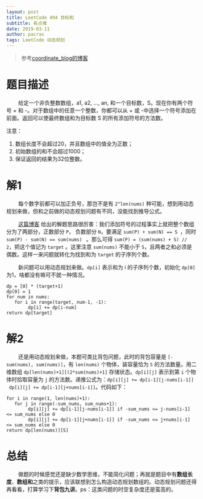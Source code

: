 ```yaml
---
layout: post
title: LeetCode 494 目标和
subtitle: 有点难
date: 2019-03-11
author: pacras
tags: LeetCode 动态规划
---
```


> 参考[coordinate\_blog的博客][1]
# 题目描述
&nbsp; &nbsp; &nbsp; &nbsp;  给定一个非负整数数组，a1, a2, ..., an, 和一个目标数，S。现在你有两个符号 + 和 -。对于数组中的任意一个整数，你都可以从 + 或 -中选择一个符号添加在前面。返回可以使最终数组和为目标数 S 的所有添加符号的方法数。

注意：

1. 数组长度不会超过20，并且数组中的值全为正数；
2. 初始数组的和不会超过1000；
 3. 保证返回的结果为32位整数。

# 解1
&nbsp; &nbsp; &nbsp; &nbsp;  每个数字前都可以加正负号，那岂不是有 `2^len(nums)` 种可能，想到用动态规划来做，但和之前做的动态规划问题有不同，没能找到推导公式。

&nbsp; &nbsp; &nbsp; &nbsp;   [这篇博客][2] 给出的解题思路很厉害：我们添加符号的过程事实上就把整个数组分为了两部分，正数部分 `P`， 负数部分 `N`，要满足 `sum(P) + sum(N) == S `，同时  `sum(P) - sum(N) == sum(nums) ` 。那么可得 `sum(P) = (sum(nums) + S) // 2`，把这个值记为 `target` 。这里注意 `sum(nums)` 不能小于 `S`，且两者之和必须是偶数。这样一来问题就转化为找到和为 `target` 的子序列个数。

&nbsp; &nbsp; &nbsp; &nbsp; 新问题可以用动态规划来做。`dp[i]` 表示和为 i 的子序列个数，初始化 `dp[0]` 为1，啥都没有嘛可不就一种情况。

	dp = [0] * (target+1)
	dp[0] = 1
	for num in nums:
	   for i in range(target, num-1, -1):
	        dp[i] += dp[i-num]
	return dp[target]

# 解2 
&nbsp; &nbsp; &nbsp; &nbsp; 还是用动态规划来做，本题可类比背包问题，此时的背包容量是 `[-sum(nums), sum(nums)]`，有 `len(nums)` 个物体，装容量恰为 `S` 的方法数量。用二维数组 `dp[len(nums)+1][(2*sum(nums)+1]` 存储状态。`dp[i][j]` 表示到第 `i` 个物体时拾取容量为 `j` 的方法数。递推公式为：`dp[i][j] += dp[i-1][j-nums[i-1]]` ` dp[i][j] += dp[i-1][j+nums[i-1]]`。代码如下：

	for i in range(1, len(nums)+1):
	   for j in range(-sum_nums, sum_nums+1):
	        dp[i][j] += dp[i-1][j-nums[i-1]] if -sum_nums <= j-nums[i-1] <= sum_nums else 0 
	        dp[i][j] += dp[i-1][j+nums[i-1]] if -sum_nums <= j+nums[i-1] <= sum_nums else 0 
	return dp[len(nums)][S]

# 总结
&nbsp; &nbsp; &nbsp; &nbsp; 做题的时候感觉还是缺少数学思维，不能简化问题；再就是题目中有**数组长度**、**数组和**之类的提示，应该联想到怎么构造动态规划数组的。动态规划问题还得再看看，打算学习下**背包九讲**。ps：这类问题的时空复杂度还是蛮高的。

[1]:	https://blog.csdn.net/qq_17550379/article/details/82939713%0A%0A
[2]:	https://blog.csdn.net/qq_17550379/article/details/82939713